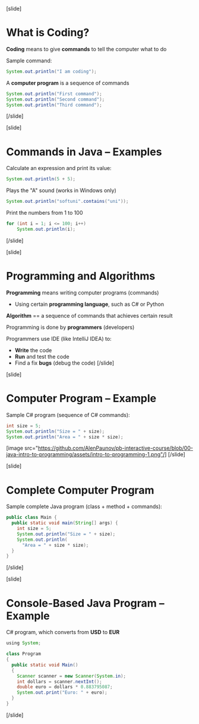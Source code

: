 [slide]
# What is Coding?
**Coding** means to give **commands** to tell the computer what to do

Sample command:
```java
System.out.println("I am coding");
```
A **computer program** is a sequence of commands
```java
System.out.println("First command");
System.out.println("Second command");
System.out.println("Third command");
```
[/slide]

[slide]
# Commands in Java – Examples 
Calculate an expression and print its value:
```java
System.out.println(5 + 5);
```
Plays the "A" sound (works in Windows only)
```java
System.out.println("softuni".contains("uni"));
```
Print the numbers from 1 to 100
```java
for (int i = 1; i <= 100; i++) 
    System.out.println(i);
```
[/slide]

[slide]
# Programming and Algorithms 
**Programming** means writing computer programs (commands)

* Using certain **programming language**, such as C# or Python

**Algorithm** == a sequence of commands that achieves certain result

Programming is done by **programmers** (developers)

Programmers use IDE (like IntelliJ IDEA) to:

* **Write** the code
* **Run** and test the code
* Find a fix **bugs** (debug the code)
[/slide]

[slide]
# Computer Program – Example
Sample C# program (sequence of C# commands):

```java
int size = 5;
System.out.println("Size = " + size);
System.out.println("Area = " + size * size);
```

[image src="https://github.com/AlenPaunov/pb-interactive-course/blob/00-java-intro-to-programming/assets/intro-to-programming-1.png"/]
[/slide]

[slide]
# Complete Computer Program
Sample complete Java program (class + method + commands):
```java
public class Main {
  public static void main(String[] args) {
    int size = 5;
    System.out.println("Size = " + size);
    System.out.println(
      "Area = " + size * size);
  }
}
```
[/slide]

[slide]
# Console-Based Java Program – Example
C# program, which converts from **USD** to **EUR**
```java
using System;

class Program
{
  public static void Main()
  {
    Scanner scanner = new Scanner(System.in);
    int dollars = scanner.nextInt();
    double euro = dollars * 0.883795087;
    System.out.print("Euro: " + euro);
  }
}
```
[/slide]
